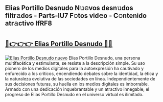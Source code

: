 ## Elias Portillo Desnudo N𝚞𝚎vos desn𝚞dos filtr𝚊dos - Parts-lU7 F𝚘tos vid𝚎o - C𝚘ntenido atr𝚊ctivo IfRF8

# <h2><a href="http://mb7mip.tromn.icu/?c=Elias+Portillo+Desnudo">🔗👉👉👉 Elias Portillo Desnudo 🔗🔗</a></h2>

[![Elias Portillo Desnudo nuevo](https://i.imgur.com/pEAQMta.gif)](http://mb7mip.tromn.icu/?c=Elias+Portillo+Desnudo)
Elias Portillo Desnudo, una persona multifacética y estimulante, se resiste a la descripción simple. Su uso pionero de los medios digitales para la autoexpresión ha cautivado y enfurecido a los críticos, encendiendo debates sobre la identidad, la ética y la naturaleza evolutiva de las sociedades en línea. Independientemente de sus decisiones futuras, su huella en los medios digitales es imborrable. Armado con una dedicación inquebrantable y un atractivo innegable, el progreso de Elias Portillo Desnudo en el universo virtual es ilimitado.
